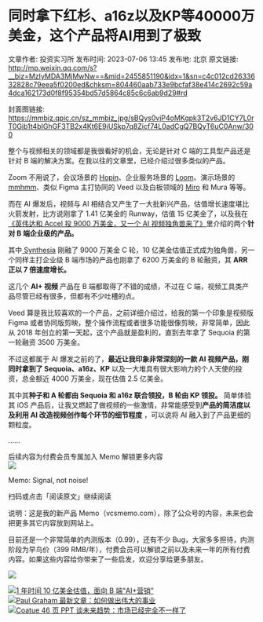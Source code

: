 # 同时拿下红杉、a16z以及KP等40000万美金，这个产品将AI用到了极致

文章作者: 投资实习所
发布时间: 2023-07-06 13:45
发布地: 北京
原文链接: http://mp.weixin.qq.com/s?__biz=MzIyMDA3MjMwNw==&mid=2455851190&idx=1&sn=c4c012cd2633632828c79eea5f0200ed&chksm=804460aab733e9bcfaf38e414c2692c59a4dca162173d0f8f95354bd57d5864c85c6c6ab9d29#rd

封面图链接: https://mmbiz.qpic.cn/sz_mmbiz_jpg/sBQys0vjP4oMKqpk3T2v6JD1CY7L0rT0Gib1t4bIGhGF3TB2x4Kt6E9jUSkp7q8Zicf74L0adCgQ7BQyT6uC0Anw/300

整个与视频相关的领域都是我很看好的机会，无论是针对 C 端的工具型产品还是针对 B 端的解决方案。在我以往的文章里，已经介绍过很多类似的产品。

Zoom 不用说了，会议场景的
[Hopin](http://mp.weixin.qq.com/s?__biz=MzIyMDA3MjMwNw==&mid=2455849409&idx=1&sn=88fb638fe3f6c9ff069c7007a3bdf0ec&chksm=804479ddb733f0cb34a27fa135cb1bc9adae29edbae1461251623cc4cd544a3f79dee44c9ae6&scene=21#wechat_redirect)、企业服务场景的
[Loom](http://mp.weixin.qq.com/s?__biz=MzIyMDA3MjMwNw==&mid=2455849315&idx=1&sn=61bfae001ae5d9c34cfa4cdccafa035f&chksm=8044797fb733f069b46e16b3438fd1051b04c967f5e3a86a4a5fb5c3edced39a648e1c6314b0&scene=21#wechat_redirect)、演示场景的
[mmhmm](http://mp.weixin.qq.com/s?__biz=MzIyMDA3MjMwNw==&mid=2455849368&idx=1&sn=3c13561bd12e9ef46c630979d2aaca87&chksm=80447984b733f092838f9e132a260d8f3f22e55b4b343c27564969126cd39dfa73c862108081&scene=21#wechat_redirect)、类似
Figma 主打协同的 Veed 以及白板领域的
[Miro](http://mp.weixin.qq.com/s?__biz=MzIyMDA3MjMwNw==&mid=2455849663&idx=1&sn=29214fbf8ee5229d8ce7eaca6bf2c07c&chksm=80447aa3b733f3b54e73f3738697e10de7a2da12cbbd42e1ed1b09d3ad49b3d06d5ae3835682&scene=21#wechat_redirect)
和 Mura 等等。

而在 AI 爆发后，视频与 AI 相结合又产生了一大批新兴产品，估值增长速度堪比火箭发射，比方说刚拿了 1.41 亿美金的 Runway，估值 15
亿美金了，以及我在[《英伟达和 Accel 投 9000 万美金，又一个 AI
视频独角兽来了》](http://mp.weixin.qq.com/s?__biz=MzIyMDA3MjMwNw==&mid=2455850884&idx=1&sn=c5c04ed58b94423b4e1833e2ba68b06d&chksm=80447f98b733f68e7f170f80716aeb9bcd1591aaac472a5f6ec5b30b9748e44f70066e314e4b&scene=21#wechat_redirect)里介绍的两个**针对
B 端企业级的产品。**

其中[
Synthesia](http://mp.weixin.qq.com/s?__biz=MzIyMDA3MjMwNw==&mid=2455850884&idx=1&sn=c5c04ed58b94423b4e1833e2ba68b06d&chksm=80447f98b733f68e7f170f80716aeb9bcd1591aaac472a5f6ec5b30b9748e44f70066e314e4b&scene=21#wechat_redirect)
刚融了 9000 万美金 C 轮，10 亿美金估值正式成为独角兽，另一个同样主打企业级 B 端市场的产品也刚拿了 6200 万美金的 B 轮融资，其
**ARR 正以 7 倍速度增长。**

这几个 **AI+ 视频** 产品在 B 端都取得了不错的成绩，不过在 C 端，视频工具类产品尽管已经有很多，但都有不少吐槽的点。

Veed 算是我比较喜欢的一个产品，之前详细介绍过，给我的第一个印象是视频版 Figma 或者协同版剪映，整个操作流程或者很多功能很像剪映，非常简单，因此从
2018 年创立的第一天起，这个产品就是盈利的，直到去年拿了 Sequoia 的第一轮融资 3500 万美金。

不过这都属于 AI 爆发之前的了，**最近让我印象非常深刻的一款 AI 视频产品，刚同时拿到了 Sequoia、a16z、KP**
以及一大堆具有很大影响力的个人天使的投资，总金额近 4000 万美金，现在估值 2.5 亿美金。

其中其**种子和 A 轮都由 Sequoia 和 a16z 联合领投，B 轮由 KP 领投。** 简单体验其 iOS
产品后，让我又燃起了做视频的一些激情，非常能感受到**产品的简洁度以及利用 AI 改造视频创作每个环节的细节程度** ，可以说将 AI
融入到了产品更细的颗粒度。

……

  

后续内容为付费会员专属加入 Memo 解锁更多内容  
![](https://mmbiz.qpic.cn/sz_mmbiz_jpg/sBQys0vjP4oMKqpk3T2v6JD1CY7L0rT045quSwsDjpXia2StGKcCzQYOOd6jzFcZ1h4jg1AfzdYlDX4g1u8ha2Q/640?wx_fmt=jpeg)  

Memo: Signal, not noise!

扫码或点击「阅读原文」继续阅读

  

说明：这是我的新产品 Memo（vcsmemo.com），除了公众号的内容，未来也会把更多其它内容放到网站上。

目前还是一个非常简单的内测版本（0.99），还有不少 Bug，大家多多担待，内测阶段为早鸟价（399
RMB/年），付费会员可以解锁之前以及未来一年的所有付费内容。如果这些内容给你带来了一些启发，欢迎分享给更多朋友。

  
![](https://mmbiz.qpic.cn/mmbiz_png/mrJibAziaMQhQGoNHniac6wGOyRe172dlS0HCYicyjiaCTtly2pULIz6YPNsXeRjoQFSuDYezsia4ibhbAc1X3GKtVRyw/640?wx_fmt=png)

  

  
[![](https://mmbiz.qpic.cn/sz_mmbiz_jpg/sBQys0vjP4o7SpaBaiat0JqIhqjXHUyF2pVkcFDCbQdg1jAdCoOYbUPoyn8iao8syjnvTh06yVMx85lKJ2ZQKic6w/640?wx_fmt=jpeg)1
年时间 10 亿美金估值，面向 B
端“AI+营销”](https://mp.weixin.qq.com/s?__biz=MzIyMDA3MjMwNw==&mid=2455851170&idx=1&sn=3cf64a0185b775afae21ca557b31c21f&chksm=804460beb733e9a881ee5f44c2649d6821be64dad6770531574be8e59ddc7e9f4cf3e59461a9&scene=21#wechat_redirect)  
[![](https://mmbiz.qpic.cn/sz_mmbiz_jpg/sBQys0vjP4qia7nu9BQlib45NFlMiaMlVTnGSQiaicWxkFrZYhMYpy8rM5hhXfL9Wj5JMmC0yjIfibM7AKQw352gmuVg/640?wx_fmt=jpeg)Paul
Graham
最新文章：如何做出伟大的事业](https://mp.weixin.qq.com/s?__biz=MzIyMDA3MjMwNw==&mid=2455851034&idx=1&sn=5f125969a77ee6d852f7fdb677286000&chksm=80446006b733e910acf7904d5f377cd02c215e3b85d3c20f0b733a4897c1ae22d00590b5dc65&scene=21#wechat_redirect)  
[![](https://mmbiz.qpic.cn/sz_mmbiz_jpg/sBQys0vjP4rnjFiaxniar4rKf01cIW3JVymOibp3K0UWHwwN6lgNgnVA3vJIyPIav5ltv9mvxeNNXrQDQUqA91rPw/640?wx_fmt=jpeg)Coatue
46 页 PPT
谈未来趋势：市场已经完全不一样了](https://mp.weixin.qq.com/s?__biz=MzIyMDA3MjMwNw==&mid=2455851027&idx=1&sn=2d0b79899f5f90b4a9653beda7b20c91&chksm=8044600fb733e919b1341ce410993dab7de8e33af9b22e73664a13f0e89cde71dac8b546b6f0&scene=21#wechat_redirect)

  


